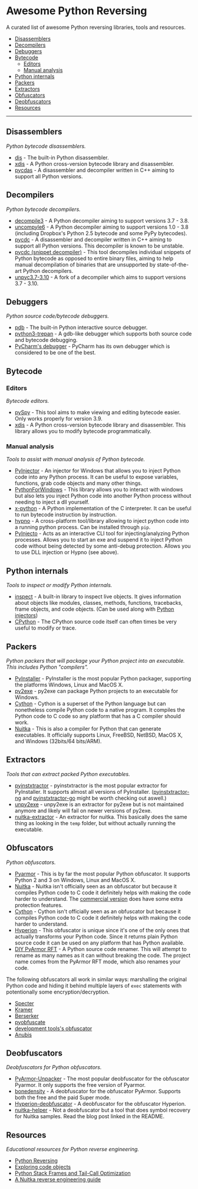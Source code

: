 # Awesome Python Reversing

A curated list of awesome Python reversing libraries, tools and resources.

- [Disassemblers](#disassemblers)
- [Decompilers](#decompilers)
- [Debuggers](#debuggers)
- [Bytecode](#bytecode)
    - [Editors](#editors)
    - [Manual analysis](#manual-analysis)
- [Python internals](#python-internals)
- [Packers](#packers)
- [Extractors](#extractors)
- [Obfuscators](#obfuscators)
- [Deobfuscators](#deobfuscators)
- [Resources](#resources)


---

## Disassemblers

*Python bytecode disassemblers.*

* [dis](https://docs.python.org/3/library/dis.html) - The built-in Python disassembler.
* [xdis](https://github.com/rocky/python-xdis) - A Python cross-version bytecode library and disassembler.
* [pycdas](https://github.com/zrax/pycdc) - A disassembler and decompiler written in C++ aiming to support all Python versions.

## Decompilers

*Python bytecode decompilers.*

* [decompile3](https://github.com/rocky/python-decompile3) - A Python decompiler aiming to support versions 3.7 - 3.8.
* [uncompyle6](https://github.com/rocky/python-uncompyle6) - A Python decompiler aiming to support versions 1.0 - 3.8 (including Dropbox's Python 2.5 bytecode and some PyPy bytecodes).
* [pycdc](https://github.com/zrax/pycdc) - A disassembler and decompiler written in C++ aiming to support all Python versions. This decompiler is known to be unstable.
* [pycdc (snippet decompiler)](https://github.com/extremecoders-re/python-snippet-decompiler) - This tool decompiles individual snippets of Python bytecode as opposed to entire binary files, aiming to help manual decompilation of binaries that are unsupported by state-of-the-art Python decompilers.
* [unpyc3.7-3.10](https://github.com/greyblue9/unpyc37-3.10) - A fork of a decompiler which aims to support versions 3.7 - 3.10.

## Debuggers

*Python source code/bytecode debuggers.*

* [pdb](https://docs.python.org/3/library/pdb.html) - The built-in Python interactive source debugger.
* [python3-trepan](https://github.com/rocky/python3-trepan) - A gdb-like debugger which supports both source code and bytecode debugging.
* [PyCharm's debugger](https://www.jetbrains.com/pycharm/) - PyCharm has its own debugger which is considered to be one of the best.

## Bytecode

### Editors

*Bytecode editors.*

* [pySpy](https://github.com/Svenskithesource/pySpy) - This tool aims to make viewing and editing bytecode easier. Only works properly for version 3.9.
* [xdis](https://github.com/rocky/python-xdis) - A Python cross-version bytecode library and disassembler. This library allows you to modify bytecode programmatically.

### Manual analysis

*Tools to assist with manual analysis of Python bytecode.*

* [PyInjector](https://github.com/call-042PE/PyInjector) - An injector for Windows that allows you to inject Python code into any Python process. It can be useful to expose variables, functions, grab code objects and many other things.
* [PythonForWindows](https://github.com/hakril/PythonForWindows) - This library allows you to interact with windows but also lets you inject Python code into another Python process without needing to inject a dll yourself.
* [x-python](https://github.com/rocky/x-python) - A Python implementation of the C interpreter. It can be useful to run bytecode instruction by instruction.
* [hypno](https://github.com/kmaork/hypno) - A cross-platform tool/library allowing to inject python code into a running python process. Can be installed through `pip`.
* [PyInjecto](https://github.com/BetterWayElectronics/PyInjecto) - Acts as an interactive CLI tool for injecting/analyzing Python processes. Allows you to start an exe and suspend it to inject Python code without being detected by some anti-debug protection. Allows you to use DLL injection or Hypno (see above).

## Python internals

*Tools to inspect or modify Python internals.*

* [inspect](https://docs.python.org/3/library/inspect.html) - A built-in library to inspect live objects. It gives information about objects like modules, classes, methods, functions, tracebacks, frame objects, and code objects. (Can be used along with [Python injectors](#manual-analysis))
* [CPython](https://github.com/python/cpython) - The CPython source code itself can often times be very useful to modify or trace.

## Packers

*Python packers that will package your Python project into an executable. This includes Python "compilers".*

* [PyInstaller](https://pyinstaller.org/) - PyInstaller is the most popular Python packager, supporting the platforms Windows, Linux and MacOS X.
* [py2exe](https://www.py2exe.org/) - py2exe can package Python projects to an executable for Windows.
* [Cython](https://cython.org/) - Cython is a superset of the Python language but can nonetheless compile Python code to a native program. It compiles the Python code to C code so any platform that has a C compiler should work.
* [Nuitka](https://github.com/Nuitka/Nuitka) - This is also a compiler for Python that can generate executables. It officially supports Linux, FreeBSD, NetBSD, MacOS X, and Windows (32bits/64 bits/ARM).

## Extractors

*Tools that can extract packed Python executables.*

* [pyinstxtractor](https://github.com/extremecoders-re/pyinstxtractor) - pyinstxtractor is the most popular extractor for PyInstaller. It supports almost all versions of PyInstaller. ([pyinstxtractor-ng](https://github.com/pyinstxtractor/pyinstxtractor-ng) and [pyinstxtractor-go](https://github.com/pyinstxtractor/pyinstxtractor-go) might be worth checking out aswell.)
* [unpy2exe](https://github.com/matiasb/unpy2exe) - unpy2exe is an extractor for py2exe but is not maintained anymore and likely will fail on newer versions of py2exe.
* [nuitka-extractor](https://github.com/extremecoders-re/nuitka-extractor) - An extractor for nuitka. This basically does the same thing as looking in the `temp` folder, but without actually running the executable.

## Obfuscators

*Python obfuscators.*

* [Pyarmor](https://github.com/dashingsoft/pyarmor) - This is by far the most popular Python obfuscator. It supports Python 2 and 3 on Windows, Linux and MacOS X.
* [Nuitka](https://github.com/Nuitka/Nuitka) - Nuitka isn't officially seen as an obfuscator but because it compiles Python code to C code it definitely helps with making the code harder to understand. The [commercial version](https://nuitka.net/doc/commercial.html) does have some extra protection features.
* [Cython](https://cython.org/) - Cython isn't officially seen as an obfuscator but because it compiles Python code to C code it definitely helps with making the code harder to understand.
* [Hyperion](https://github.com/billythegoat356/Hyperion) - This obfuscator is unique since it's one of the only ones that actually transforms your Python code. Since it returns plain Python source code it can be used on any platform that has Python available.
* [DIY PyArmor RFT](https://github.com/BetterWayElectronics/diy-pyarmor-rft-mode) - A Python source code renamer. This will attempt to rename as many names as it can without breaking the code. The project name comes from the PyArmor RFT mode, which also renames your code.

The following obfuscators all work in similar ways: marshalling the original Python code and hiding it behind multiple layers of `exec` statements with potentionally some encryption/decryption.

* [Specter](https://github.com/billythegoat356/Specter)
* [Kramer](https://github.com/billythegoat356/Kramer)
* [Berserker](https://github.com/billythegoat356/Berserker)
* [pyobfuscate](https://pyobfuscate.com/public/pyd2)
* [development tools's obfuscator](https://development-tools.net/python-obfuscator/)
* [Anubis](https://github.com/0sir1ss/Anubis)

## Deobfuscators

*Deobfuscators for Python obfuscators.*

* [PyArmor-Unpacker](https://github.com/Svenskithesource/PyArmor-Unpacker) - The most popular deobfuscator for the obfuscator Pyarmor. It only supports the free version of Pyarmor.
* [bonedensity](https://github.com/nesrak1/bonedensity) - A deobfuscator for the obfuscator PyArmor. Supports both the free and the paid Super mode.
* [Hyperion-deobfuscator](https://github.com/xKiian/Hyperion-deobfuscator) - A deobfuscator for the obfuscator Hyperion.
* [nuitka-helper](https://github.com/goatmilkkk/nuitka-helper) - Not a deobfuscator but a tool that does symbol recovery for Nuitka samples. Read the blog post linked in the README.

## Resources

*Educational resources for Python reverse engineering.*

* [Python Reversing](https://blog.svenskithesource.be/)
* [Exploring code objects](https://late.am/post/2012/03/26/exploring-python-code-objects.html)
* [Python Stack Frames and Tail-Call Optimization](https://towardsdatascience.com/python-stack-frames-and-tail-call-optimization-4d0ea55b0542)
* [A Nuitka reverse engineering guide](https://goatmilkk.notion.site/Nuitka-a3ac9ee7f3f240f3baa345c17f2b8aa3)
